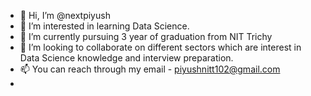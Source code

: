 - 👋 Hi, I’m @nextpiyush
- 👀 I’m interested in learning Data Science.
- 🌱 I’m currently pursuing 3 year of graduation from NIT Trichy  
- 💞️ I’m looking to collaborate on different sectors which are interest in Data Science knowledge and interview preparation. 
- 📫 You can reach through my email - piyushnitt102@gmail.com
- 

<!---
nextpiyush/nextpiyush is a ✨ special ✨ repository because its `README.md` (this file) appears on your GitHub profile.
You can click the Preview link to take a look at your changes.
--->
